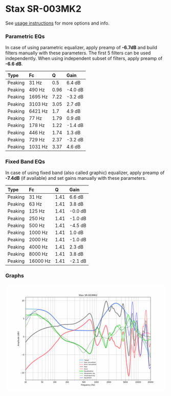 # Stax SR-003MK2
See [usage instructions](https://github.com/jaakkopasanen/AutoEq#usage) for more options and info.

### Parametric EQs
In case of using parametric equalizer, apply preamp of **-6.7dB** and build filters manually
with these parameters. The first 5 filters can be used independently.
When using independent subset of filters, apply preamp of **-6.6 dB**.

| Type    | Fc      |    Q | Gain    |
|:--------|:--------|:-----|:--------|
| Peaking | 31 Hz   | 0.5  | 6.4 dB  |
| Peaking | 490 Hz  | 0.96 | -4.0 dB |
| Peaking | 1695 Hz | 7.22 | -3.2 dB |
| Peaking | 3103 Hz | 3.05 | 2.7 dB  |
| Peaking | 6421 Hz | 1.7  | 4.9 dB  |
| Peaking | 77 Hz   | 1.79 | 0.9 dB  |
| Peaking | 178 Hz  | 1.22 | -1.4 dB |
| Peaking | 446 Hz  | 1.74 | 1.3 dB  |
| Peaking | 729 Hz  | 2.37 | -3.2 dB |
| Peaking | 1031 Hz | 3.37 | 4.6 dB  |

### Fixed Band EQs
In case of using fixed band (also called graphic) equalizer, apply preamp of **-7.4dB**
(if available) and set gains manually with these parameters.

| Type    | Fc       |    Q | Gain    |
|:--------|:---------|:-----|:--------|
| Peaking | 31 Hz    | 1.41 | 6.6 dB  |
| Peaking | 63 Hz    | 1.41 | 3.8 dB  |
| Peaking | 125 Hz   | 1.41 | -0.0 dB |
| Peaking | 250 Hz   | 1.41 | -1.0 dB |
| Peaking | 500 Hz   | 1.41 | -4.5 dB |
| Peaking | 1000 Hz  | 1.41 | 1.0 dB  |
| Peaking | 2000 Hz  | 1.41 | -1.0 dB |
| Peaking | 4000 Hz  | 1.41 | 2.3 dB  |
| Peaking | 8000 Hz  | 1.41 | 3.8 dB  |
| Peaking | 16000 Hz | 1.41 | -2.1 dB |

### Graphs
![](./Stax%20SR-003MK2.png)